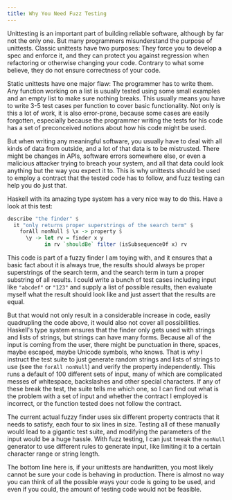 ```yaml
---
title: Why You Need Fuzz Testing
---
```


Unittesting is an important part of building reliable software, although by far
not the only one. But many programmers misunderstand the purpose of unittests.
Classic unittests have two purposes: They force you to develop a spec and
enforce it, and they can protect you against regression when refactoring or
otherwise changing your code. Contrary to what some believe, they do not ensure
correctness of your code.

Static unittests have one major flaw: The programmer has to write them. Any
function working on a list is usually tested using some small examples and an
empty list to make sure nothing breaks. This usually means you have to write
3-5 test cases per function to cover basic functionality. Not only is this a
lot of work, it is also error-prone, because some cases are easily forgotten,
especially because the programmer writing the tests for his code has a set of
preconceived notions about how his code might be used.

But when writing any meaningful software, you usually have to deal with all
kinds of data from outside, and a lot of that data is to be mistrusted. There
might be changes in APIs, software errors somewhere else, or even a malicious
attacker trying to breach your system, and all that data could look anything
but the way you expect it to. This is why unittests should be used to employ a
contract that the tested code has to follow, and fuzz testing can help you do
just that.

Haskell with its amazing type system has a very nice way to do this. Have a
look at this test:

```haskell
describe "the finder" $
  it "only returns proper superstrings of the search term" $
    forAll nonNull $ \x -> property $
      \y -> let rv = finder x y
            in rv `shouldBe` filter (isSubsequenceOf x) rv
```

This code is part of a fuzzy finder I am toying with, and it ensures that a
basic fact about it is always true, the results should always be proper
superstrings of the search term, and the search term in turn a proper substring
of all results. I could write a bunch of test cases including input like
`"abcdef"` or `"123"` and supply a list of possible results, then evaluate
myself what the result should look like and just assert that the results are
equal.

But that would not only result in a considerable increase in code, easily
quadrupling the code above, it would also not cover all possibilities.
Haskell's type system ensures that the finder only gets used with strings and
lists of strings, but strings can have many forms. Because all of the input is
coming from the user, there might be punctuation in there, spaces, maybe
escaped, maybe Unicode symbols, who knows. That is why I instruct the test
suite to just generate random strings and lists of strings to use (see the
`forAll nonNull`) and verify the property independently. This runs a default of
100 different sets of input, many of which are complicated messes of
whitespace, backslashes and other special characters. If any of these break the
test, the suite tells me which one, so I can find out what is the problem with
a set of input and whether the contract I employed is incorrect, or the
function tested does not follow the contract.

The current actual fuzzy finder uses six different property contracts that it
needs to satisfy, each four to six lines in size. Testing all of these manually
would lead to a gigantic test suite, and modifying the parameters of the input
would be a huge hassle. With fuzz testing, I can just tweak the `nonNull`
generator to use different rules to generate input, like limiting it to a
certain character range or string length.

The bottom line here is, if your unittests are handwritten, you most likely
cannot be sure your code is behaving in production. There is almost no way you
can think of all the possible ways your code is going to be used, and even if
you could, the amount of testing code would not be feasible.

